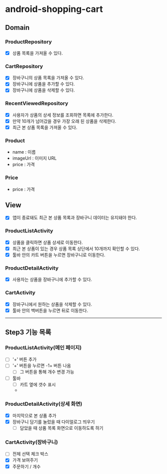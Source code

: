 # android-shopping-cart

## Domain

### ProductRepository

- [X] 상품 목록을 가져올 수 있다.

### CartRepository

- [X] 장바구니의 상품 목록을 가져올 수 있다.
- [X] 장바구니에 상품을 추가할 수 있다.
- [X] 장바구니에 상품을 삭제할 수 있다.

### RecentViewedRepository

- [X] 사용자가 상품의 상세 정보를 조회하면 목록에 추가한다.
- [X] 만약 10개가 넘어갔을 경우 가장 오래 된 상품을 삭제한다.
- [X] 최근 본 상품 목록을 가져올 수 있다.

### Product

- name : 이름
- imageUrl : 이미지 URL
- price : 가격

### Price

- price : 가격

## View

- [X] 앱이 종료돼도 최근 본 상품 목록과 장바구니 데이터는 유지돼야 한다.

### ProductListActivity

- [X] 상품을 클릭하면 상품 상세로 이동한다.
- [X] 최근 본 상품이 있는 경우 상품 목록 상단에서 10개까지 확인할 수 있다.
- [X] 툴바 안의 카트 버튼을 누르면 장바구니로 이동한다.

### ProductDetailActivity

- [X] 사용자는 상품을 장바구니에 추가할 수 있다.

### CartActivity

- [X] 장바구니에서 원하는 상품을 삭제할 수 있다.
- [X] 툴바 안의 백버튼을 누르면 뒤로 이동한다.

___

## Step3  기능 목록
### ProductListActivity(메인 페이지)
- [ ] '+' 버튼 추가
- [ ] '+' 버튼을 누르면 -1+ 버튼 나옴
  - [ ] 그 버튼을 통해 개수 변경 가능
- [ ] 툴바
    - [ ] 카트 옆에 갯수 표시
    - 
### ProductDetailActivity(상세 화면)
- [X] 마지막으로 본 상품 추가
- [X] 장바구니 담기를 눌렀을 때 다이얼로그 띄우기
  - [ ] 담았을 때 상품 목록 화면으로 이동하도록 하기

### CartActivity(장바구니)
- [ ] 전체 선택 체크 박스
- [X] 가격 보여주기
- [X] 주문하기 / 개수 
